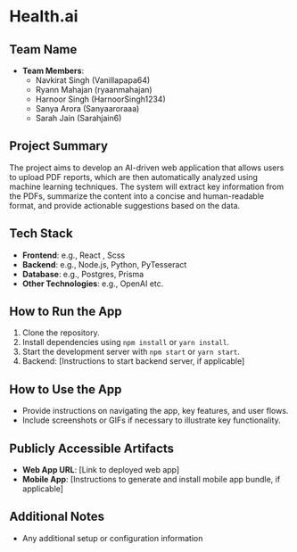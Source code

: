 # Health.ai

## Team Name
- **Team Members**: 
  - Navkirat Singh (Vanillapapa64)
  - Ryann Mahajan (ryaanmahajan)
  - Harnoor Singh (HarnoorSingh1234)
  - Sanya Arora (Sanyaaroraaa)
  - Sarah Jain (Sarahjain6)

## Project Summary
The project aims to develop an AI-driven web application that allows users to upload PDF reports, which are then automatically analyzed using machine learning techniques. 
The system will extract key information from the PDFs, summarize the content into a concise and human-readable format, and provide actionable suggestions based on the data.

## Tech Stack
- **Frontend**: e.g., React , Scss
- **Backend**: e.g., Node.js, Python, PyTesseract 
- **Database**: e.g., Postgres, Prisma
- **Other Technologies**: e.g., OpenAI etc.

## How to Run the App
1. Clone the repository.
2. Install dependencies using `npm install` or `yarn install`.
3. Start the development server with `npm start` or `yarn start`.
4. Backend: [Instructions to start backend server, if applicable]

## How to Use the App
- Provide instructions on navigating the app, key features, and user flows.
- Include screenshots or GIFs if necessary to illustrate key functionality.

## Publicly Accessible Artifacts
- **Web App URL**: [Link to deployed web app]
- **Mobile App**: [Instructions to generate and install mobile app bundle, if applicable]

## Additional Notes
- Any additional setup or configuration information
